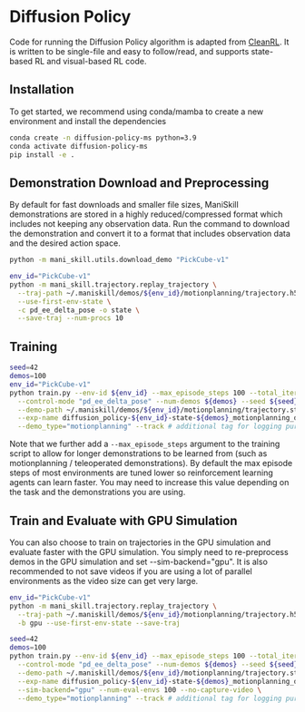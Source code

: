# Diffusion Policy

Code for running the Diffusion Policy algorithm is adapted from [CleanRL](https://github.com/vwxyzjn/cleanrl/). It is written to be single-file and easy to follow/read, and supports state-based RL and visual-based RL code.

## Installation

To get started, we recommend using conda/mamba to create a new environment and install the dependencies

```bash
conda create -n diffusion-policy-ms python=3.9
conda activate diffusion-policy-ms
pip install -e .
```

## Demonstration Download and Preprocessing

By default for fast downloads and smaller file sizes, ManiSkill demonstrations are stored in a highly reduced/compressed format which includes not keeping any observation data. Run the command to download the demonstration and convert it to a format that includes observation data and the desired action space.

```bash
python -m mani_skill.utils.download_demo "PickCube-v1"
```

```bash
env_id="PickCube-v1"
python -m mani_skill.trajectory.replay_trajectory \
  --traj-path ~/.maniskill/demos/${env_id}/motionplanning/trajectory.h5 \
  --use-first-env-state \
  -c pd_ee_delta_pose -o state \
  --save-traj --num-procs 10
```

## Training


```bash
seed=42
demos=100
env_id="PickCube-v1"
python train.py --env-id ${env_id} --max_episode_steps 100 --total_iters 30000 \
  --control-mode "pd_ee_delta_pose" --num-demos ${demos} --seed ${seed} \
  --demo-path ~/.maniskill/demos/${env_id}/motionplanning/trajectory.state.pd_ee_delta_pose.h5 \
  --exp-name diffusion_policy-${env_id}-state-${demos}_motionplanning_demos-${seed} \
  --demo_type="motionplanning" --track # additional tag for logging purposes on wandb
```


Note that we further add a `--max_episode_steps` argument to the training script to allow for longer demonstrations to be learned from (such as motionplanning / teleoperated demonstrations). By default the max episode steps of most environments are tuned lower so reinforcement learning agents can learn faster. You may need to increase this value depending on the task and the demonstrations you are using. 

## Train and Evaluate with GPU Simulation

You can also choose to train on trajectories in the GPU simulation and evaluate faster with the GPU simulation. You simply need to re-preprocess demos in the GPU simulation and set --sim-backend="gpu". It is also recommended to not save videos if you are using a lot of parallel environments as the video size can get very large.

```bash
env_id="PickCube-v1"
python -m mani_skill.trajectory.replay_trajectory \
  --traj-path ~/.maniskill/demos/${env_id}/motionplanning/trajectory.h5 \
  -b gpu --use-first-env-state --save-traj
```

```bash
seed=42
demos=100
python train.py --env-id ${env_id} --max_episode_steps 100 --total_iters 30000 \
  --control-mode "pd_ee_delta_pose" --num-demos ${demos} --seed ${seed} \
  --demo-path ~/.maniskill/demos/${env_id}/motionplanning/trajectory.state.pd_ee_delta_pose.h5 \
  --exp-name diffusion_policy-${env_id}-state-${demos}_motionplanning_demos-${seed} \
  --sim-backend="gpu" --num-eval-envs 100 --no-capture-video \
  --demo_type="motionplanning" --track # additional tag for logging purposes on wandb
```